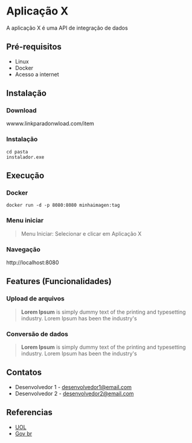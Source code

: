 # Aplicação X

A aplicação X é uma API de integração de dados 


## Pré-requisitos

- Linux
- Docker 
- Acesso a internet

## Instalação

### Download

wwww.linkparadonwload.com/item

### Instalação

```
cd pasta
instalador.exe
```

## Execução


### Docker
```
docker run -d -p 8080:8080 minhaimagen:tag
```

### Menu iniciar

> Menu Iniciar: Selecionar e clicar em Aplicação X

### Navegação

http://localhost:8080


## Features (Funcionalidades)

### Upload de arquivos

> __Lorem Ipsum__ is simply dummy text of the printing and typesetting industry. Lorem Ipsum has been the industry's

### Conversão de dados

> __Lorem Ipsum__ is simply dummy text of the printing and typesetting industry. Lorem Ipsum has been the industry's


## Contatos

- Desenvolvedor 1 - desenvolvedor1@email.com
- Desenvolvedor 2 - desenvolvedor2@email.com


## Referencias

 - [UOL](https://www.uol.com.br/)
 - [Gov br](https://www.gov.br/)